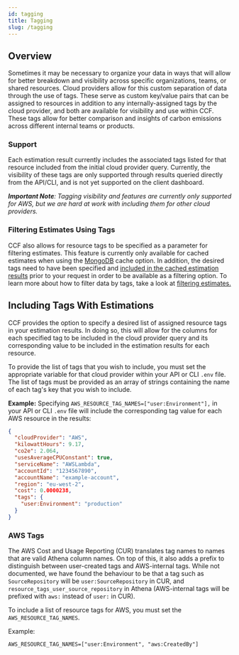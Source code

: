 ```yaml
---
id: tagging
title: Tagging
slug: /tagging
---
```


## Overview
Sometimes it may be necessary to organize your data in ways that will allow for better breakdown and visibility across specific organizations, teams, or shared resources.
Cloud providers allow for this custom separation of data through the use of tags. These serve as custom key/value pairs that can be assigned to resources in addition to any internally-assigned tags by the cloud provider, and both are available for visibility and use within CCF. 
These tags allow for better comparison and insights of carbon emissions across different internal teams or products.

### Support
Each estimation result currently includes the associated tags listed for that resource included from the initial cloud provider query. Currently, the visibility of these tags are
only supported through results queried directly from the API/CLI, and is not yet supported on the client dashboard.

_**Important Note**: Tagging visibility and features are currently only supported for AWS, but we are hard at work with including them for other cloud providers._

### Filtering Estimates Using Tags
CCF also allows for resource tags to be specified as a parameter for filtering estimates. This feature is currently only available for cached estimates
when using the [MongoDB](./DataPersistenceAndCaching.md#mongodb-storage) cache option. In addition, the desired tags need to have been specified and [included in the cached estimation results](#including-tags-with-estimations)
prior to your request in order to be available as a filtering option. To learn more about how to filter data by tags, take a look at [filtering estimates.](./DataPersistenceAndCaching.md#filtering-estimates)

## Including Tags With Estimations
CCF provides the option to specify a desired list of assigned resource tags in your estimation results. In doing so, this will allow for
the columns for each specified tag to be included in the cloud provider query and its corresponding value to be included in the estimation results for each resource.


To provide the list of tags that you wish to include, you must set the appropriate variable for that cloud provider within your API or CLI `.env` file.
The list of tags must be provided as an array of strings containing the name of each tag's key that you wish to include.

**Example:**
Specifying `AWS_RESOURCE_TAG_NAMES=["user:Environment"],` in your API or CLI `.env` file will include the corresponding tag value for each AWS resource in the results:
```json
{
  "cloudProvider": "AWS",
  "kilowattHours": 9.17,
  "co2e": 2.064,
  "usesAverageCPUConstant": true,
  "serviceName": "AWSLambda",
  "accountId": "1234567890",
  "accountName": "example-account",
  "region": "eu-west-2",
  "cost": 0.0000238,
  "tags": {
    "user:Environment": "production"
  }
}
```

### AWS Tags
The AWS Cost and Usage Reporting (CUR) translates tag names to names that are valid Athena column names.
On top of this, it also adds a prefix to distinguish between user-created tags and AWS-internal tags.
While not documented, we have found the behaviour to be that a tag such as `SourceRepository` will be `user:SourceRepository` in CUR, and `resource_tags_user_source_repository` in Athena (AWS-internal tags will be prefixed with `aws:` instead of `user:` in CUR).

To include a list of resource tags for AWS, you must set the `AWS_RESOURCE_TAG_NAMES`.

Example:
```dotenv
AWS_RESOURCE_TAG_NAMES=["user:Environment", "aws:CreatedBy"]
```
